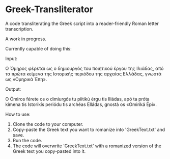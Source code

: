 # Greek-Transliterator
A code transliterating the Greek script into a reader-friendly Roman letter transcription.

A work in progress.

Currently capable of doing this:

Input:

Ο Όμηρος φέρεται ως ο δημιουργός του ποιητικού έργου της Ιλιάδας, από τα πρώτα κείμενα της Ιστορικής περιόδου της αρχαίας Ελλάδας, γνωστά ως «Ομηρικά Έπη».

Output:

O Ómiros férete os o dimiurgós tu piitikú érgu tis Iliádas, apó ta próta kímena tis Istorikís periódu tis archéas Elládas, gnostá os «Omiriká Épi».

How to use:

1) Clone the code to your computer.
2) Copy-paste the Greek text you want to romanize into 'GreekText.txt' and save.
3) Run the code.
4) The code will overwrite 'GreekText.txt' with a romanized version of the Greek text you copy-pasted into it.  
